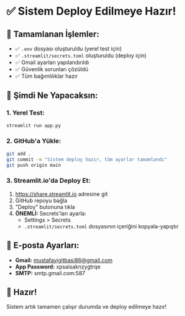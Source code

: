 # ✅ Sistem Deploy Edilmeye Hazır!

## 🎯 Tamamlanan İşlemler:

- ✅ `.env` dosyası oluşturuldu (yerel test için)
- ✅ `.streamlit/secrets.toml` oluşturuldu (deploy için)
- ✅ Gmail ayarları yapılandırıldı
- ✅ Güvenlik sorunları çözüldü
- ✅ Tüm bağımlılıklar hazır

## 🚀 Şimdi Ne Yapacaksın:

### 1. Yerel Test:
```bash
streamlit run app.py
```

### 2. GitHub'a Yükle:
```bash
git add .
git commit -m "Sistem deploy hazır, tüm ayarlar tamamlandı"
git push origin main
```

### 3. Streamlit.io'da Deploy Et:
1. https://share.streamlit.io adresine git
2. GitHub repoyu bağla
3. "Deploy" butonuna tıkla
4. **ÖNEMLİ:** Secrets'ları ayarla:
   - Settings > Secrets
   - `.streamlit/secrets.toml` dosyasının içeriğini kopyala-yapıştır

## 📧 E-posta Ayarları:
- **Gmail:** mustafayigitbasi86@gmail.com
- **App Password:** xpsaisaknzygtrqe
- **SMTP:** smtp.gmail.com:587

## 🎊 Hazır!
Sistem artık tamamen çalışır durumda ve deploy edilmeye hazır! 